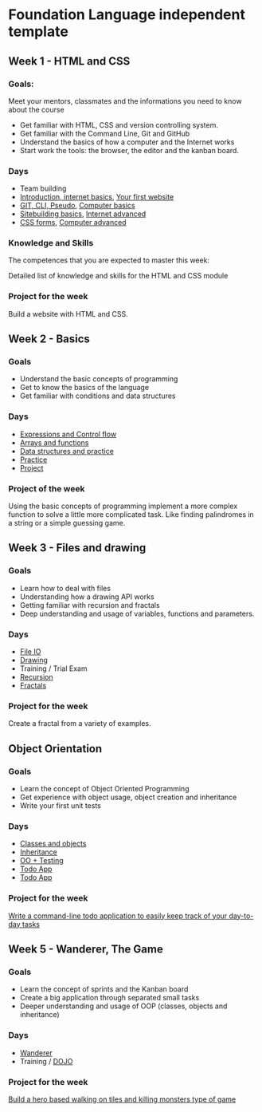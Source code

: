 # Foundation Language independent template

## Week 1 - HTML and CSS

### Goals:

Meet your mentors, classmates and the informations you need to know about the course
- Get familiar with HTML, CSS and version controlling system.
- Get familiar with the Command Line, Git and GitHub
- Understand the basics of how a computer and the Internet works
- Start work the tools: the browser, the editor and the kanban board.
### Days

- Team building
- [Introduction, internet basics](https://github.com/greenfox-academy/teaching-materials/tree/master/material/computer-internet-basics/internet-basics.md), [Your first website](https://github.com/greenfox-academy/teaching-materials/tree/master/workshop/first-website)
- [GIT, CLI, Pseudo](https://github.com/greenfox-academy/teaching-materials/tree/master/workshop/command-line), [Computer basics](https://github.com/greenfox-academy/teaching-materials/tree/master/material/computer-internet-basics/computer-basics.md)
- [Sitebuilding basics](https://github.com/greenfox-academy/teaching-materials/tree/master/workshop/ui-development/sitebuild-basics), [Internet advanced](https://github.com/greenfox-academy/teaching-materials/tree/master/material/computer-internet-basics/internet-advanced.md)
- [CSS forms](https://github.com/greenfox-academy/teaching-materials/tree/master/workshop/ui-development/forms), [Computer advanced](https://github.com/greenfox-academy/teaching-materials/tree/master/material/computer-internet-basics/computer-advanced.md)
### Knowledge and Skills

The competences that you are expected to master this week:

Detailed list of knowledge and skills for the HTML and CSS module

### Project for the week

Build a website with HTML and CSS.

## Week 2 - Basics

### Goals
- Understand the basic concepts of programming
- Get to know the basics of the language
- Get familiar with conditions and data structures

### Days
 - [Expressions and Control flow](https://github.com/greenfox-academy/teaching-materials/blob/master/workshop/expressions-and-control-flow/)
 - [Arrays and functions](https://github.com/greenfox-academy/teaching-materials/blob/master/workshop/functions-and-arrays/)
 - [Data structures and practice](https://github.com/greenfox-academy/teaching-materials/blob/master/workshop/data-structures/)
 - [Practice](https://github.com/greenfox-academy/teaching-materials/tree/master/workshop/basics-practice)
 - [Project](https://github.com/greenfox-academy/teaching-materials/tree/master/project/basics)

### Project of the week
Using the basic concepts of programming implement a more complex function to solve a little more complicated task. Like finding palindromes in a string or a simple guessing game.

## Week 3 - Files and drawing

### Goals
- Learn how to deal with files
- Understanding how a drawing API works
- Getting familiar with recursion and fractals
- Deep understanding and usage of variables, functions and parameters.

### Days
- [File IO](https://github.com/greenfox-academy/teaching-materials/blob/master/workshop/file-manipulations/)
- [Drawing](https://github.com/greenfox-academy/teaching-materials/blob/master/workshop/drawing/)
- Training / Trial Exam
- [Recursion](https://github.com/greenfox-academy/teaching-materials/blob/master/workshop/recursion/)
- [Fractals](https://github.com/greenfox-academy/teaching-materials/tree/master/project/fractals)

### Project for the week
Create a fractal from a variety of examples.

## Object Orientation

### Goals
- Learn the concept of Object Oriented Programming
- Get experience with object usage, object creation and inheritance
- Write your first unit tests

### Days
- [Classes and objects](https://github.com/greenfox-academy/teaching-materials/blob/master/workshop/oo/)
- [Inheritance](https://github.com/greenfox-academy/teaching-materials/blob/master/workshop/inheritance/)
- [OO + Testing](https://github.com/greenfox-academy/teaching-materials/blob/master/workshop/testing/)
- [Todo App](https://github.com/greenfox-academy/teaching-materials/tree/master/project/todo-app)
- [Todo App](https://github.com/greenfox-academy/teaching-materials/tree/master/project/todo-app)

### Project for the week
[Write a command-line todo application to easily keep track of your day-to-day tasks](https://github.com/greenfox-academy/teaching-materials/tree/master/exercises/command-line-apps/todo-app)

## Week 5 - Wanderer, The Game

### Goals
- Learn the concept of sprints and the Kanban board
- Create a big application through separated small tasks
- Deeper understanding and usage of OOP (classes, objects and inheritance)

### Days
- [Wanderer](https://github.com/greenfox-academy/teaching-materials/tree/master/project/wanderer)
- Training / [DOJO](https://github.com/greenfox-academy/teaching-materials/tree/master/dojo/first-katas)

### Project for the week
[Build a hero based walking on tiles and killing monsters type of game](https://github.com/greenfox-academy/teaching-materials/tree/master/project/wanderer)

